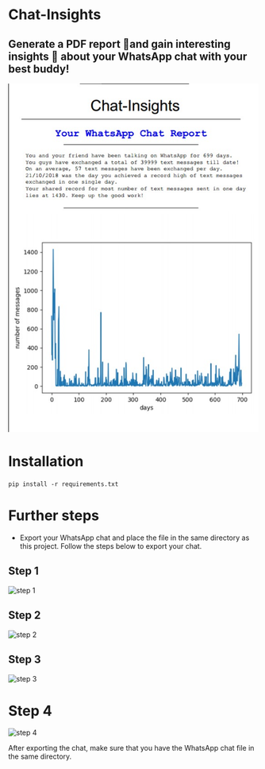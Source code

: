 # Chat-Insights
## Generate a PDF report 📝and gain interesting insights 🧐 about your WhatsApp chat with your best buddy!  
  

![ss](images/report-screenshot.jpeg)
  

# Installation
```pip install -r requirements.txt```


# Further steps
- Export your WhatsApp chat and place the file in the same directory as this project. Follow the steps below to export your chat.  
  
## Step 1  

![step 1](images/1s.jpg)  
  
## Step 2  
![step 2](images/2.jpg)  
  
## Step 3  
  
![step 3](images/3.jpg)  
  
# Step 4  
   
![step 4](images/4.jpg)  

After exporting the chat, make sure that you have the WhatsApp chat file in the same directory. 






